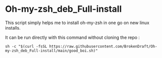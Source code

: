 # Oh-my-zsh_deb_Full-install

This script simply helps me to install oh-my-zsh in one go on new linux installs.

It can be run directly with this command without cloning the repo :

`sh -c "$(curl -fsSL https://raw.githubusercontent.com/BrokenDraft/Oh-my-zsh_deb_Full-install/main/good_boi.sh)"`
